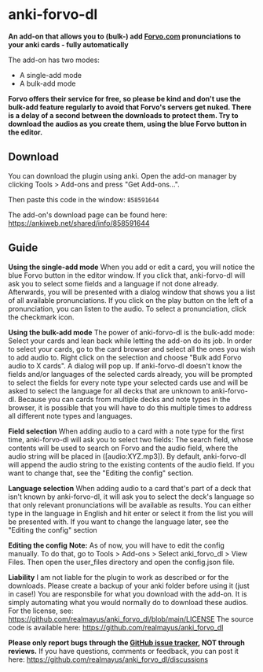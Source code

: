 # anki-forvo-dl
<b>An add-on that allows you to (bulk-) add <a href="http://Forvo.com" rel="nofollow">Forvo.com</a> pronunciations to your anki cards - fully automatically</b>

The add-on has two modes:
<ul>
<li>A single-add mode</li>
<li>A bulk-add mode</li>
</ul>

**Forvo offers their service for free, so please be kind and don't use the bulk-add feature regularly to avoid that Forvo's servers get nuked. There is a delay of a second between the downloads to protect them. Try to download the audios as you create them, using the blue Forvo button in the editor.**

## Download
You can download the plugin using anki. Open the add-on manager by clicking Tools > Add-ons and press "Get Add-ons...".

Then paste this code in the window: `858591644`

The add-on's download page can be found here: https://ankiweb.net/shared/info/858591644

## Guide
<b>Using the single-add mode</b>
When you add or edit a card, you will notice the blue Forvo button in the editor window. If you click that, anki-forvo-dl will ask you to select some fields and a language if not done already.
Afterwards, you will be presented with a dialog window that shows you a list of all available pronunciations. If you click on the play button on the left of a pronunciation, you can listen to the audio. To select a pronunciation, click the checkmark icon.

<b>Using the bulk-add mode</b>
The power of anki-forvo-dl is the bulk-add mode: Select your cards and lean back while letting the add-on do its job. 
In order to select your cards, go to the card browser and select all the ones you wish to add audio to. Right click on the selection and choose "Bulk add Forvo audio to X cards". A dialog will pop up.
If anki-forvo-dl doesn't know the fields and/or languages of the selected cards already, you will be prompted to select the fields for every note type your selected cards use and will be asked to select the language for all decks that are unknown to anki-forvo-dl. Because you can cards from multiple decks and note types in the browser, it is possible that you will have to do this multiple times to address all different note types and languages.

<b>Field selection</b>
When adding audio to a card with a note type for the first time, anki-forvo-dl will ask you to select two fields:
The search field, whose contents will be used to search on Forvo and the audio field, where the audio string will be placed in ([audio:XYZ.mp3]).
By default, anki-forvo-dl will append the audio string to the existing contents of the audio field. If you want to change that, see the "Editing the config" section.

<b>Language selection</b>
When adding audio to a card that's part of a deck that isn't known by anki-forvo-dl, it will ask you to select the deck's language so that only relevant pronunciations will be available as results. You can either type in the language in English and hit enter or select it from the list you will be presented with. If you want to change the language later, see the "Editing the config" section

<b>Editing the config</b>
<b>Note:</b> As of now, you will have to edit the config manually. To do that, go to Tools &gt; Add-ons &gt; Select anki_forvo_dl &gt; View Files. Then open the user_files directory and open the config.json file.

<b>Liability</b>
I am not liable for the plugin to work as described or for the downloads. Please create a backup of your anki folder before using it (just in case!)
You are responsbile for what you download with the add-on. It is simply automating what you would normally do to download these audios.
For the license, see: <a href="https://github.com/realmayus/anki_forvo_dl/blob/main/LICENSE" rel="nofollow">https://github.com/realmayus/anki_forvo_dl/blob/main/LICENSE</a>
The source code is available here: <a href="https://github.com/realmayus/anki_forvo_dl" rel="nofollow">https://github.com/realmayus/anki_forvo_dl</a>

<b>Please only report bugs through the <a href="https://github.com/realmayus/anki_forvo_dl/issues" rel="nofollow">GitHub issue tracker</a>, NOT through reviews.</b>
If you have questions, comments or feedback, you can post it here: <a href="https://github.com/realmayus/anki_forvo_dl/discussions" rel="nofollow">https://github.com/realmayus/anki_forvo_dl/discussions</a>

